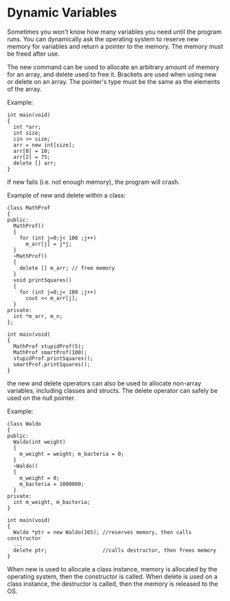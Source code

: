 # Dynamic Variables

Sometimes you won't know how many variables you need until the program runs.
You can dynamically ask the operating system to reserve new memory for variables
and return a pointer to the memory. The memory must be freed after use.

The new command can be used to allocate an arbitrary amount of memory for an
array, and delete used to free it. Brackets are used when using new or delete
on an array. The pointer's type must be the same as the elements of the array.

Example:
```
int main(void)
{
  int *arr;
  int size;
  cin >> size;
  arr = new int[size];
  arr[0] = 10;
  arr[2] = 75;
  delete [] arr;
}
```

If new fails (i.e. not enough memory), the program will crash.

Example of new and delete within a class:
```
class MathProf
{
public:
  MathProf()
  {
    for (int j=0;j< 100 ;j++)
      m_arr[j] = j*j;
  }
  ~MathProf()
  {
    delete [] m_arr; // free memory
  }
  void printSquares()
  {
    for (int j=0;j< 100 ;j++)
      cout << m_arr[j];
  }
private:
  int *m_arr, m_n;
};

int main(void)
{
  MathProf stupidProf(5);
  MathProf smartProf(100);
  stupidProf.printSquares();
  smartProf.printSquares();
}
```

the new and delete operators can also be used to allocate non-array variables,
including classes and structs. The delete operator can safely be used on the
null pointer.

Example:
```
class Waldo
{
public:
  Waldo(int weight)
  {
    m_weight = weight; m_bacteria = 0;
  }
  ~Waldo()
  {
    m_weight = 0;
    m_bacteria = 1000000;
  }
private:
  int m_weight, m_bacteria;
}

int main(void)
{
  Waldo *ptr = new Waldo(165); //reserves memory, then calls constructor
  ...
  delete ptr;                  //calls destructor, then frees memory
}
```

When new is used to allocate a class instance, memory is allocated by the
operating system, then the constructor is called. When delete is used on
a class instance, the destructor is called, then the memory is released to the
OS.
